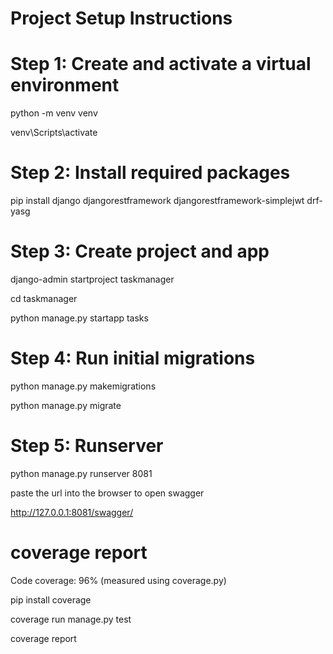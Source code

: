 # Project Setup Instructions


# Step 1: Create and activate a virtual environment

python -m venv venv 

venv\Scripts\activate

# Step 2: Install required packages

pip install django djangorestframework djangorestframework-simplejwt drf-yasg

# Step 3: Create project and app

django-admin startproject taskmanager

cd taskmanager

python manage.py startapp tasks


# Step 4: Run initial migrations

python manage.py makemigrations

python manage.py migrate


# Step 5: Runserver

python manage.py runserver 8081

paste the url into the browser to open swagger

http://127.0.0.1:8081/swagger/


# coverage report

Code coverage: 96% (measured using coverage.py)

pip install coverage

coverage run manage.py test

coverage report



